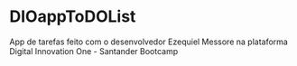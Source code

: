 # DIOappToDOList
App de tarefas feito com o desenvolvedor Ezequiel Messore na plataforma Digital Innovation One - Santander Bootcamp

